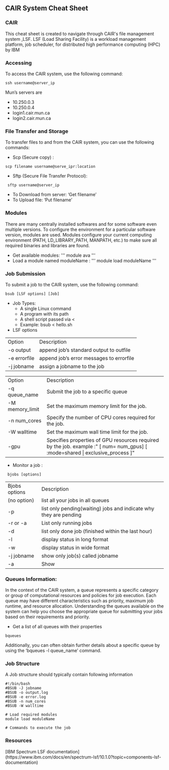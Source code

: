 <!-- Output copied to clipboard! -->

<!-- Yay, no errors, warnings, or alerts! -->

<h2>CAIR System Cheat Sheet</h2>



<h3 id="cair">CAIR</h3>


This cheat sheet is created to navigate through CAIR's file management system ,LSF. LSF (Load Sharing Facility) is a workload management platform, job scheduler, for distributed high performance computing (HPC) by IBM

<h3 id="accessing">Accessing</h3>


To access the CAIR system, use the following command:
```
ssh username@server_ip
```
Mun’s servers are 

* 10.250.0.3
* 10.250.0.4
* login1.cair.mun.ca
* login2.cair.mun.ca

<h3 id="file-transfer-and-storage">File Transfer and Storage</h3>


To transfer files to and from the CAIR system, you can use the following commands:



* Scp (Secure copy) : 

```
scp filename username@serve_ipr:location 
```


* Sftp (Secure File Transfer Protocol):

```
 sftp username@server_ip
```


 * To Download from server: ‘Get filename’
 * To Upload file: ‘Put filename’

<h3 id="modules">Modules</h3>


There are many centrally installed softwares and for some software even multiple versions. To configure the environment for a particular software version, modules are used. Modules configure your current computing environment (PATH, LD_LIBRARY_PATH, MANPATH, etc.) to make sure all required binaries and libraries are found.



* Get available modules: ''' module ava '''
* Load a module named moduleName : ''' module load moduleName '''

<h3 id="job-submission">Job Submission</h3>


To submit a job to the CAIR system, use the following command:


```
bsub [LSF options] [Job]
```



 * Job Types:
   * A single Linux command
   * A program with its path
   * A shell script passed via <
   * Example: bsub < hello.sh
* LSF options

<table>
  <tr>
   <td>
Option 
   </td>
   <td>Description
   </td>
  </tr>
  <tr>
   <td>-o output
   </td>
   <td>append job’s standard output to outfile
   </td>
  </tr>
  <tr>
   <td>-e errorfile
   </td>
   <td>append job’s error messages to errorfile
   </td>
  </tr>
  <tr>
   <td>-j jobname
   </td>
   <td>assign a jobname to the job
   </td>
  </tr>
</table>



<table>
  <tr>
   <td>Option
   </td>
   <td>Description
   </td>
  </tr>
  <tr>
   <td>-q queue_name
   </td>
   <td>Submit the job to a specific queue
   </td>
  </tr>
  <tr>
   <td>-M memory_limit
   </td>
   <td>Set the maximum memory limit for the job.
   </td>
  </tr>
  <tr>
   <td>-n num_cores	
   </td>
   <td>Specify the number of CPU cores required for the job.
   </td>
  </tr>
  <tr>
   <td>-W walltime
   </td>
   <td>Set the maximum wall time limit for the job.
   </td>
  </tr>
 <tr>
  <td>-gpu
  </td>
  <td>
   Specifies properties of GPU resources required by the job. example :" [ num= num_gpus] [ :mode=shared | exclusive_process ]"
  </td>
 </tr>
</table>




* Monitor a job :

```
 bjobs [options]
```



<table>
  <tr>
   <td>
Bjobs options
   </td>
   <td>Description
   </td>
  </tr>
  <tr>
   <td>(no option)
   </td>
   <td>list all your jobs in all queues
   </td>
  </tr>
  <tr>
   <td>-p
   </td>
   <td>list only pending(waiting) jobs and indicate why they are pending
   </td>
  </tr>
  <tr>
   <td>-r or -a
   </td>
   <td>List only running jobs
   </td>
  </tr>
  <tr>
   <td>-d
   </td>
   <td>list only done job (finished within the last hour)
   </td>
  </tr>
  <tr>
   <td>-l
   </td>
   <td>display status in long format
   </td>
  </tr>
  <tr>
   <td>-w
   </td>
   <td>display status in wide format
   </td>
  </tr>
  <tr>
   <td>-j jobname
   </td>
   <td>show only job(s) called jobname
   </td>
  </tr>
  <tr>
   <td>-a
   </td>
   <td>Show 
   </td>
  </tr>
</table>


<h3 id="queues-information">Queues Information:</h3>


In the context of the CAIR system, a queue represents a specific category or group of computational resources and policies for job execution. Each queue may have different characteristics such as priority, maximum job runtime, and resource allocation. Understanding the queues available on the system can help you choose the appropriate queue for submitting your jobs based on their requirements and priority.



* Get a list of all queues with their properties

```
bqueues
```



Additionally, you can often obtain further details about a specific queue by using the ‘bqueues -l queue_name’ command.

<h3>Job Structure</h3>


A Job structure should typically contain following information


```
#!/bin/bash
#BSUB -J jobname
#BSUB -o output.log
#BSUB -e error.log
#BSUB -n num_cores
#BSUB -W walltime

# Load required modules
module load moduleName

# Commands to execute the job

```
<h3>Resources</h3>
[IBM Spectrum LSF documentation](https://www.ibm.com/docs/en/spectrum-lsf/10.1.0?topic=components-lsf-documentation)

